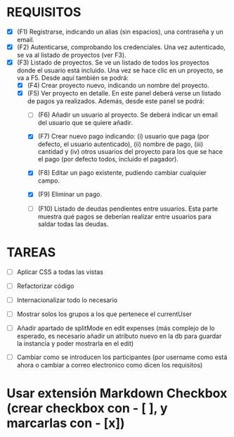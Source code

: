 # REQUISITOS
- [x] (F1) Registrarse, indicando un alias (sin espacios), una contraseña y un email.
- [x] (F2) Autenticarse, comprobando los credenciales. Una vez autenticado, se va al listado de proyectos (ver F3).
- [x] (F3) Listado de proyectos. Se ve un listado de todos los proyectos donde el usuario está incluido. Una vez se hace clic en un proyecto, se va a F5. Desde aquí también se podrá:
    - [x] (F4) Crear proyecto nuevo, indicando un nombre del proyecto.
    - [x] (F5) Ver proyecto en detalle. En este panel deberá verse un listado de pagos ya realizados. Además, desde este panel se podrá:
        - [ ] (F6) Añadir un usuario al proyecto. Se deberá indicar un email del usuario que se quiere añadir.
        - [x] (F7) Crear nuevo pago indicando: (i) usuario que paga (por defecto, el usuario autenticado), (ii) nombre de pago, (iii) cantidad y (iv) otros usuarios del proyecto para los que se hace el pago (por defecto todos, incluido el pagador).
        - [x] (F8) Editar un pago existente, pudiendo cambiar cualquier campo.
        - [x] (F9) Eliminar un pago.
        - [ ] (F10) Listado de deudas pendientes entre usuarios. Esta parte muestra qué pagos se deberían realizar entre usuarios para saldar todas las deudas.


# TAREAS
- [ ] Aplicar CSS a todas las vistas
- [ ] Refactorizar código
- [ ] Internacionalizar todo lo necesario
- [ ] Mostrar solos los grupos a los que pertenece el currentUser
- [ ] Añadir apartado de splitMode en edit expenses (más complejo de lo esperado, es necesario añadir un atributo nuevo en la db para guardar la instancia y poder mostrarla en el edit)
- [ ] Cambiar como se introducen los participantes (por username como está ahora o cambiar a correo electronico como dicen los requisitos)


# Usar extensión Markdown Checkbox (crear checkbox con - [ ], y marcarlas con - [x])